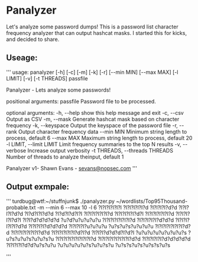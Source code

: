 # Panalyzer

Let's analyze some password dumps! This is a password list character frequency analyzer that can output hashcat masks. I started this for kicks, and decided to share.

## Useage:

'''
usage: panalyzer [-h] [-c] [-m] [-k] [-r] [--min MIN] [--max MAX] [-l LIMIT]
                 [-v] [-t THREADS]
                 passfile

Panalyzer - Lets analyze some passwords!

positional arguments:
  passfile              Password file to be processed.

optional arguments:
  -h, --help            show this help message and exit
  -c, --csv             Output as CSV
  -m, --mask            Generate hashcat mask based on character frequency
  -k, --keyspace        Output the keyspace of the password file
  -r, --rank            Output character frequency data
  --min MIN             Minimum string length to process, default 6
  --max MAX             Maximum string length to process, default 20
  -l LIMIT, --limit LIMIT
                        Limit frequency summaries to the top N results
  -v, --verbose         Increase output verbosity
  -t THREADS, --threads THREADS
                        Number of threads to analyze theinput, default 1

Panalyzer v1- Shawn Evans - sevans@nopsec.com
'''

## Output exmpale:
'''
turdbug@wtf:~/stuffnjunk$ ./panalyzer.py ~/wordlists/Top95Thousand-probable.txt -m --min 6 --max 10 -l 6
?l?l?l?l?l?l
?l?l?l?l?l?d
?l?l?l?l?d?d
?l?l?l?l?d?d
?l?d?l?l?d?d
?l?d?l?d?l?l
?l?l?l?l?l?l?d
?l?l?l?l?l?d?l
?l?l?l?l?l?l?d
?l?l?l?l?l?d?l
?l?l?d?d?d?d?d
?u?d?u?u?u?u?u
?l?l?l?l?l?l?l?d
?l?l?l?l?l?d?d?d
?l?l?l?l?l?l?d?d
?l?l?l?l?d?d?d?d
?l?l?l?l?u?u?u?u
?u?s?u?s?u?u?u?u
?l?l?l?l?l?l?l?d?d
?l?l?l?l?l?l?l?d?d
?l?l?l?l?l?l?d?l?d
?l?l?l?d?d?d?l?d?l
?u?u?u?u?u?u?u?u?s
?u?s?u?u?s?u?u?s?u
?l?l?l?l?l?l?l?l?l?d
?l?l?l?l?l?l?l?l?d?d
?l?l?l?l?l?d?d?d?d?d
?l?l?l?l?d?d?u?s?u?u
?u?u?u?u?u?s?u?u?s?u
?u?s?s?u?s?u?s?s?u?s

'''
